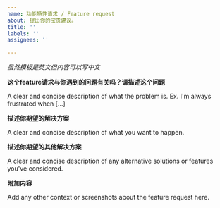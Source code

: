 ```yaml
---
name: 功能特性请求 / Feature request
about: 提出你的宝贵建议。
title: ''
labels: ''
assignees: ''

---
```


*虽然模板是英文但内容可以写中文*

**这个feature请求与你遇到的问题有关吗？请描述这个问题**

A clear and concise description of what the problem is. Ex. I'm always frustrated when [...]

**描述你期望的解决方案**

A clear and concise description of what you want to happen.

**描述你期望的其他解决方案**

A clear and concise description of any alternative solutions or features you've considered.

**附加内容**

Add any other context or screenshots about the feature request here.
